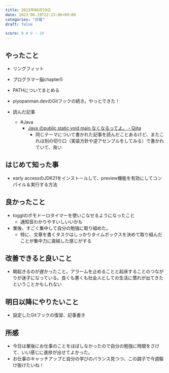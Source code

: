 ```yaml
---
title: 2023年06月19日
date: 2023-06-19T22:23:06+09:00
categories: "日報"
draft: false

score: 8 # 0 ~ 10
---
```


## やったこと

- リングフィット
- プログラマー脳chapter5
- PATHについてまとめる
- piyopanman.devのGitフックの続き。やっとできた！

- 読んだ記事
	- #Java
		- [Java のpublic static void main なくなるってよ。 - Qiita](https://qiita.com/shupeluter/items/78a491fbaf84aaf119d9?utm_campaign=popular_items&utm_medium=feed&utm_source=popular_items)
			- 同じテーマについて書かれた記事を読んだことあるけど、またこれは別の切り口（実装方針や逆アセンブルをしてみる）で書かれていて、良い

  

## はじめて知った事

- early accessのJDK21をインストールして、preview機能を有効にしてコンパイル＆実行する方法

  

## 良かったこと
- togglのポモドーロタイマーを使いこなせるようになったこと
	- 通知音わかりやすいしいいかも
- 業後、すごく集中して自分の勉強に取り組めた。
	- 特に、文章を書くタスクはしっかりタイムボックスを決めて取り組んだことが集中力に直結した感じがする

  

## 改善できると良いこと

- 朝起きるのが遅かったこと。アラームを止めることと起床することのつながりが迷子になっている。良くも悪くも社会人としての生活に慣れが出てきたということかもしれない

  

## 明日以降にやりたいこと

- 設定したGitフックの復習、記事書き

  

## 所感
- 今日は業後にお仕事のことをほぼしなかったので自分の勉強に時間をさけて、いい感じに進捗が出せてよかった。
- お仕事のキャッチアップと自分の学びのバランス見つつ、この調子で今週駆け抜けたいね！
